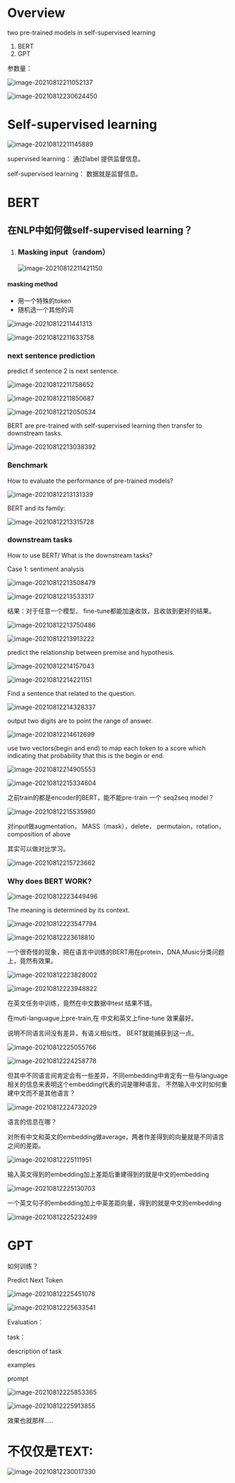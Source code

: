 # Overview

two pre-trained models in self-supervised learning

1. BERT
2. GPT

参数量：

![image-20210812211052137](notes.assets/image-20210812211052137.png)

![image-20210812230624450](notes.assets/image-20210812230624450.png)

# Self-supervised learning

![image-20210812211145889](notes.assets/image-20210812211145889.png)

supervised learning： 通过label 提供监督信息。

self-supervised learning： 数据就是监督信息。

# BERT

## **在NLP中如何做self-supervised learning？**

1. ### Masking input（random）

   

   ![image-20210812211421150](notes.assets/image-20210812211421150.png)

#### masking method

- 用一个特殊的token
- 随机选一个其他的词

![image-20210812211441313](notes.assets/image-20210812211441313.png)

![image-20210812211633758](notes.assets/image-20210812211633758.png)

### next sentence prediction

predict if sentence 2 is next sentence. 

![image-20210812211758652](notes.assets/image-20210812211758652.png)

![image-20210812211850687](notes.assets/image-20210812211850687.png)

![image-20210812212050534](notes.assets/image-20210812212050534.png)



BERT are pre-trained with self-supervised learning then transfer to downstream tasks.

![image-20210812213038392](notes.assets/image-20210812213038392.png)



### Benchmark

How to evaluate the performance of pre-trained models?

![image-20210812213131339](notes.assets/image-20210812213131339.png)

BERT and its family:

![image-20210812213315728](notes.assets/image-20210812213315728.png)

### downstream tasks

How to use BERT/ What is the downstream tasks?

Case 1: sentiment analysis

![image-20210812213508479](notes.assets/image-20210812213508479.png)

![image-20210812213533317](notes.assets/image-20210812213533317.png)

结果：对于任意一个模型， fine-tune都能加速收敛，且收敛到更好的结果。

![image-20210812213750486](notes.assets/image-20210812213750486.png)



![image-20210812213913222](notes.assets/image-20210812213913222.png)

predict the relationship between premise and hypothesis.

![image-20210812214157043](notes.assets/image-20210812214157043.png)

![image-20210812214221151](notes.assets/image-20210812214221151.png)

Find a sentence that related to the question.

![image-20210812214328337](notes.assets/image-20210812214328337.png)

output two digits are to point the range of answer.

![image-20210812214612699](notes.assets/image-20210812214612699.png)

use two vectors(begin and end) to map each token to a score which indicating that probability that this is the begin or end.

![image-20210812214905553](notes.assets/image-20210812214905553.png)

![image-20210812215334604](notes.assets/image-20210812215334604.png)

之前train的都是encoder的BERT，能不能pre-train 一个 seq2seq model？

![image-20210812215535980](notes.assets/image-20210812215535980.png)

对input做augmentation， MASS（mask），delete， permutaion，rotation，composition of above 

其实可以做对比学习。

![image-20210812215723662](notes.assets/image-20210812215723662.png)



### Why does BERT WORK?

![image-20210812223449496](notes.assets/image-20210812223449496.png)

The meaning is determined by its context.

![image-20210812223547794](notes.assets/image-20210812223547794.png)

![image-20210812223618810](notes.assets/image-20210812223618810.png)



一个很奇怪的现象，把在语言中训练的BERT用在protein，DNA,Music分类问题上，竟然有效果。

![image-20210812223828002](notes.assets/image-20210812223828002.png)

![image-20210812223948822](notes.assets/image-20210812223948822.png)

在英文任务中训练，竟然在中文数据中test 结果不错。

在muti-languague上pre-train,在 中文和英文上fine-tune 效果最好。

说明不同语言间没有差异，有语义相似性。 BERT就能捕获到这一点。

![image-20210812225055766](notes.assets/image-20210812225055766.png)

![image-20210812224258778](notes.assets/image-20210812224258778.png)

但其中不同语言间肯定会有一些差异，不同embedding中肯定有一些与language 相关的信息来表明这个embedding代表的词是哪种语言。 不然输入中文时如何重建中文而不是其他语言？

![image-20210812224732029](notes.assets/image-20210812224732029.png)

语言的信息在哪？

对所有中文和英文的embedding做average，两者作差得到的向量就是不同语言之间的差距。

![image-20210812225111951](notes.assets/image-20210812225111951.png)

输入英文得到的embedding加上差距后重建得到的就是中文的embedding

![image-20210812225130703](notes.assets/image-20210812225130703.png)

一个英文句子的embedding加上中英差距向量，得到的就是中文的embedding

![image-20210812225232499](notes.assets/image-20210812225232499.png)

# GPT

如何训练？

Predict Next Token

![image-20210812225451076](notes.assets/image-20210812225451076.png)

![image-20210812225633541](notes.assets/image-20210812225633541.png)

Evaluation：

task：

description of task

examples

prompt



![image-20210812225853365](notes.assets/image-20210812225853365.png)

![image-20210812225913855](notes.assets/image-20210812225913855.png)

效果也就那样.....

# 不仅仅是TEXT:

![image-20210812230017330](notes.assets/image-20210812230017330.png)